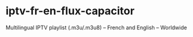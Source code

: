 # iptv-fr-en-flux-capacitor
Multilingual IPTV playlist (.m3u/.m3u8) – French and English – Worldwide
